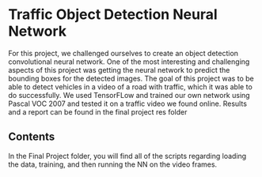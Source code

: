 # Traffic Object Detection Neural Network
For this project, we challenged ourselves to create an object detection convolutional neural network. One of the most interesting and challenging aspects of this project was getting the neural network to predict the bounding boxes for the detected images. The goal of this project was to be able to detect vehicles in a video of a road with traffic, which it was able to do successfully.
We used TensorFLow and trained our own network using Pascal VOC 2007 and tested it on a traffic video we found online. Results and a report can be found in the final project res folder
## Contents
In the Final Project folder, you will find all of the scripts regarding loading the data, training, and then running the NN on the video frames. 
